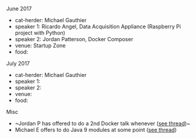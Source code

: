 
June 2017

- cat-herder: Michael Gauthier
- speaker 1: Ricardo Angel, Data Acquisition Appliance (Raspberry Pi project with Python) 
- speaker 2: Jordan Patterson, Docker Composer
- venue: Startup Zone
- food: 

July 2017

- cat-herder: Michael Gauthier
- speaker 1:
- speaker 2:
- venue:
- food: 

Misc

- ~Jordan P has offered to do a 2nd Docker talk whenever ([see thread](https://github.com/peidevs/Event_Resources/issues/31))~
- Michael E offers to do Java 9 modules at some point ([see thread](https://github.com/peidevs/Event_Resources/issues/55))
